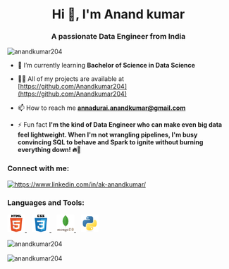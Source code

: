 <h1 align="center">Hi 👋, I'm Anand kumar</h1>
<h3 align="center">A passionate Data Engineer from India</h3>

<p align="left"> <img src="https://komarev.com/ghpvc/?username=anandkumar204&label=Profile%20views&color=0e75b6&style=flat" alt="anandkumar204" /> </p>



- 🌱 I’m currently learning **Bachelor of Science in Data Science**

- 👨‍💻 All of my projects are available at [https://github.com/Anandkumar204](https://github.com/Anandkumar204)

- 📫 How to reach me **annadurai.anandkumar@gmail.com**

- ⚡ Fun fact **I'm the kind of Data Engineer who can make even big data feel lightweight. When I'm not wrangling pipelines, I'm busy convincing SQL to behave and Spark to ignite without burning everything down! 🔥🚀**

<h3 align="left">Connect with me:</h3>
<p align="left">
<a href="https://linkedin.com/in/https://www.linkedin.com/in/ak-anandkumar/" target="blank"><img align="center" src="https://raw.githubusercontent.com/rahuldkjain/github-profile-readme-generator/master/src/images/icons/Social/linked-in-alt.svg" alt="https://www.linkedin.com/in/ak-anandkumar/" height="30" width="40" /></a>
</p>

<h3 align="left">Languages and Tools:</h3>
<p align="left">
  <a href="https://www.w3.org/html/" target="_blank" rel="noreferrer"> 
    <img src="https://raw.githubusercontent.com/devicons/devicon/master/icons/html5/html5-original-wordmark.svg" alt="html5" width="40" height="40"/>
  </a> &nbsp;&nbsp; 
  <a href="https://www.w3schools.com/css/" target="_blank" rel="noreferrer">
    <img src="https://raw.githubusercontent.com/devicons/devicon/master/icons/css3/css3-original-wordmark.svg" alt="css3" width="40" height="40"/> 
  </a> &nbsp;&nbsp;
  <a href="https://www.mongodb.com/" target="_blank" rel="noreferrer">
    <img src="https://raw.githubusercontent.com/devicons/devicon/master/icons/mongodb/mongodb-original-wordmark.svg" alt="mongodb" width="40" height="40"/>
  </a> &nbsp;&nbsp; 
  <a href="https://www.python.org" target="_blank" rel="noreferrer">
    <img src="https://raw.githubusercontent.com/devicons/devicon/master/icons/python/python-original.svg" alt="python" width="40" height="40"/> 
  </a> 
</p>

<p><img align="center" src="https://github-readme-stats.vercel.app/api/top-langs?username=anandkumar204&show_icons=true&locale=en&layout=compact" alt="anandkumar204" /></p>



<p><img align="center" src="https://github-readme-streak-stats.herokuapp.com/?user=anandkumar204&" alt="anandkumar204" /></p>
